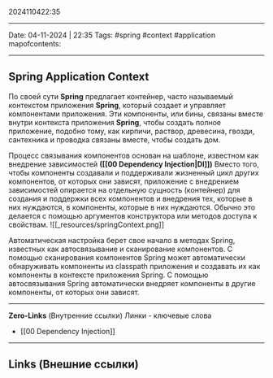 2024110422:35
___
Date: 04-11-2024 | 22:35
Tags: #spring #context #application
mapofcontents: 
___
## Spring Application Context

По своей сути **Spring** предлагает контейнер, часто называемый контекстом приложения **Spring**, который создает и управляет компонентами приложения. Эти компоненты, или бины, связаны вместе внутри контекста приложения **Spring**, чтобы создать полное приложение, подобно тому, как кирпичи, раствор, древесина, гвозди, сантехника и проводка связаны вместе, чтобы создать дом.

Процесс связывания компонентов основан на шаблоне, известном как внедрение зависимостей **([[00 Dependency Injection|DI]])** Вместо того, чтобы компоненты создавали и поддерживали жизненный цикл других компонентов, от которых они зависят, приложение с внедрением зависимостей опирается на отдельную сущность (контейнер) для создания и поддержки всех компонентов и внедрения тех, которые в них нуждаются, в компоненты, которые в них нуждаются. Обычно это делается с помощью аргументов конструктора или методов доступа к свойствам.
![[_resources/springContext.png]]

Автоматическая настройка берет свое начало в методах Spring, известных как автосвязывание и сканирование компонентов. С помощью сканирования компонентов Spring может автоматически обнаруживать компоненты из classpath приложения и создавать их как компоненты в контексте приложения Spring. С помощью автосвязывания Spring автоматически внедряет компоненты в другие компоненты, от которых они зависят.

-----
**Zero-Links**  (Внутренние ссылки) Линки - ключевые слова
- [[00 Dependency Injection]]

------
**Links** (Внешние ссылки)
-
